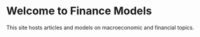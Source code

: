 # Welcome to Finance Models

This site hosts articles and models on macroeconomic and financial topics.
